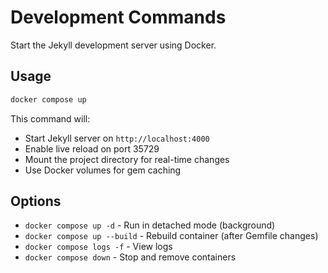 # Development Commands

Start the Jekyll development server using Docker.

## Usage

```bash
docker compose up
```

This command will:
- Start Jekyll server on `http://localhost:4000`
- Enable live reload on port 35729
- Mount the project directory for real-time changes
- Use Docker volumes for gem caching

## Options

- `docker compose up -d` - Run in detached mode (background)
- `docker compose up --build` - Rebuild container (after Gemfile changes)
- `docker compose logs -f` - View logs
- `docker compose down` - Stop and remove containers